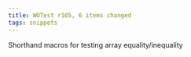 ```yaml
---
title: WOTest r105, 6 items changed
tags: snippets
---
```


Shorthand macros for testing array equality/inequality
